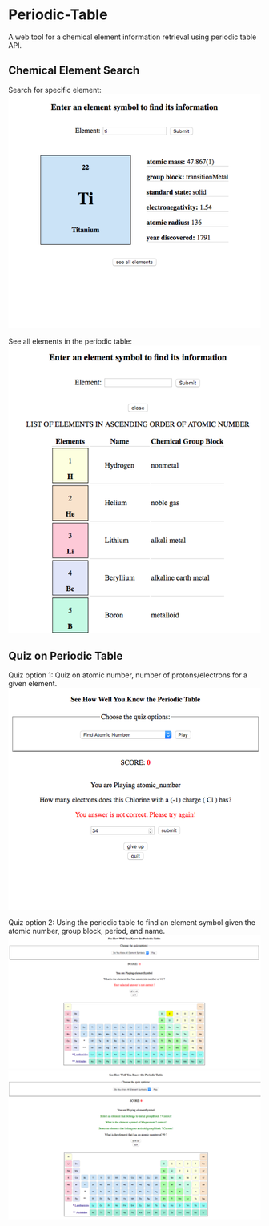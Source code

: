 # Periodic-Table

A web tool for a chemical element information retrieval using periodic table API.

## Chemical Element Search 
Search for specific element:
![Search For a Specific Element](./images/periodic-table-1.png)

See all elements in the periodic table:
![View All Elements](./images/periodic-table-2.png)
		


## Quiz on Periodic Table 
Quiz option 1: Quiz on atomic number, number of protons/electrons for a given element.
![View All Elements](./images/periodic-table-5.png)
		

Quiz option 2: Using the periodic table to find an element symbol given the atomic number, group block, period, and name.
![View All Elements](./images/periodic-table-3.png)
![View All Elements](./images/periodic-table-4.png)


